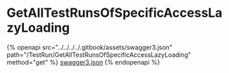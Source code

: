 # GetAllTestRunsOfSpecificAccessLazyLoading

{% openapi src="../../../../.gitbook/assets/swagger3.json" path="/TestRun/GetAllTestRunsOfSpecificAccessLazyLoading" method="get" %}
[swagger3.json](../../../../.gitbook/assets/swagger3.json)
{% endopenapi %}
